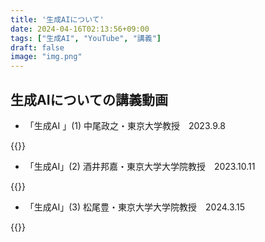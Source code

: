 ```yaml
---
title: '生成AIについて'
date: 2024-04-16T02:13:56+09:00
tags: ["生成AI", "YouTube", "講義"]
draft: false
image: "img.png"
---
```


## 生成AIについての講義動画

- 「生成AI 」(1) 中尾政之・東京大学教授　2023.9.8

{{<youtube uN0eilnXl4E>}}

- 「生成AI」(2) 酒井邦嘉・東京大学大学院教授　2023.10.11

{{<youtube wz1-DOZoQt0>}}

- 「生成AI」(3) 松尾豊・東京大学大学院教授　2024.3.15

{{<youtube U9vhGvFxKu0>}}
